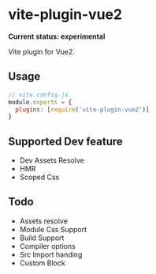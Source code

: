 # vite-plugin-vue2
**Current status: experimental**

Vite plugin for Vue2.

## Usage

``` js
// vite.config.js
module.exports = {
  plugins: [require('vite-plugin-vue2')]
}
```

## Supported Dev feature

- Dev Assets Resolve
- HMR
- Scoped Css

## Todo

- Assets resolve
- Module Css Support
- Build Support
- Compiler options
- Src Import handing
- Custom Block
